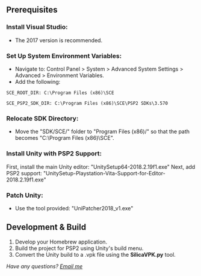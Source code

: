 ## Prerequisites

### Install Visual Studio:

- The 2017 version is recommended.

### Set Up System Environment Variables:

- Navigate to: Control Panel > System > Advanced System Settings > Advanced > Environment Variables.
- Add the following:
  
`SCE_ROOT_DIR: C:\Program Files (x86)\SCE`

`SCE_PSP2_SDK_DIR: C:\Program Files (x86)\SCE\PSP2 SDKs\3.570`
### Relocate SDK Directory:

- Move the "SDK/SCE/" folder to "Program Files (x86)/" so that the path becomes "C:\Program Files (x86)\SCE".
  
### Install Unity with PSP2 Support:

First, install the main Unity editor: "UnitySetup64-2018.2.19f1.exe"
Next, add PSP2 support: "UnitySetup-Playstation-Vita-Support-for-Editor-2018.2.19f1.exe"

### Patch Unity:

- Use the tool provided: "UniPatcher2018_v1.exe"
  
## Development & Build
1. Develop your Homebrew application.
2. Build the project for PSP2 using Unity's build menu.
3. Convert the Unity build to a .vpk file using the **SilicaVPK.py** tool.

*Have any questions? [Email me](mailto:purpltie@outlook.com?subject=psp2)*